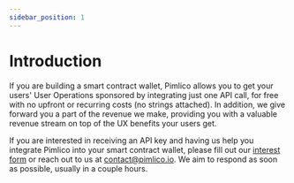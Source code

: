 ```yaml
---
sidebar_position: 1
---
```


# Introduction

If you are building a smart contract wallet, Pimlico allows you to get your users' User Operations sponsored by integrating just one API call, for free with no upfront or recurring costs (no strings attached). In addition, we give forward you a part of the revenue we make, providing you with a valuable revenue stream on top of the UX benefits your users get.

If you are interested in receiving an API key and having us help you integrate Pimlico into your smart contract wallet, please fill out our [interest form](https://u2fnk0lj4et.typeform.com/to/ZxnyuGXv) or reach out to us at contact@pimlico.io. We aim to respond as soon as possible, usually in a couple hours.